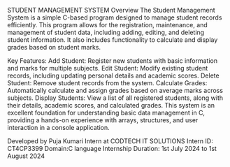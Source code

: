 STUDENT MANAGEMENT SYSTEM
Overview
The Student Management System is a simple C-based program designed to manage student records efficiently. This program allows for the registration, maintenance, and management of student data, including adding, editing, and deleting student information. It also includes functionality to calculate and display grades based on student marks.

Key Features:
Add Student: Register new students with basic information and marks for multiple subjects.
Edit Student: Modify existing student records, including updating personal details and academic scores.
Delete Student: Remove student records from the system.
Calculate Grades: Automatically calculate and assign grades based on average marks across subjects.
Display Students: View a list of all registered students, along with their details, academic scores, and calculated grades.
This system is an excellent foundation for understanding basic data management in C, providing a hands-on experience with arrays, structures, and user interaction in a console application.

Developed by Puja Kumari
Intern at CODTECH IT SOLUTIONS
Intern ID: CT4CP3399
Domain:C language
Internship Duration: 1st July 2024 to 1st August 2024

